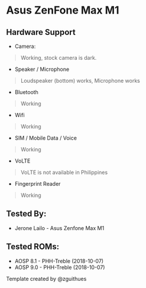 # Asus ZenFone Max M1

## Hardware Support

* Camera:
> Working, stock camera is dark.

* Speaker / Microphone
> Loudspeaker (bottom) works, Microphone works

* Bluetooth
> Working

* Wifi
> Working

* SIM / Mobile Data / Voice
> Working

* VoLTE
> VoLTE is not available in Philippines

* Fingerprint Reader
> Working

## Tested By:
* Jerone Lailo - Asus Zenfone Max M1

## Tested ROMs:
* AOSP 8.1 - PHH-Treble (2018-10-07)
* AOSP 9.0 - PHH-Treble (2018-10-07)

Template created by @zguithues